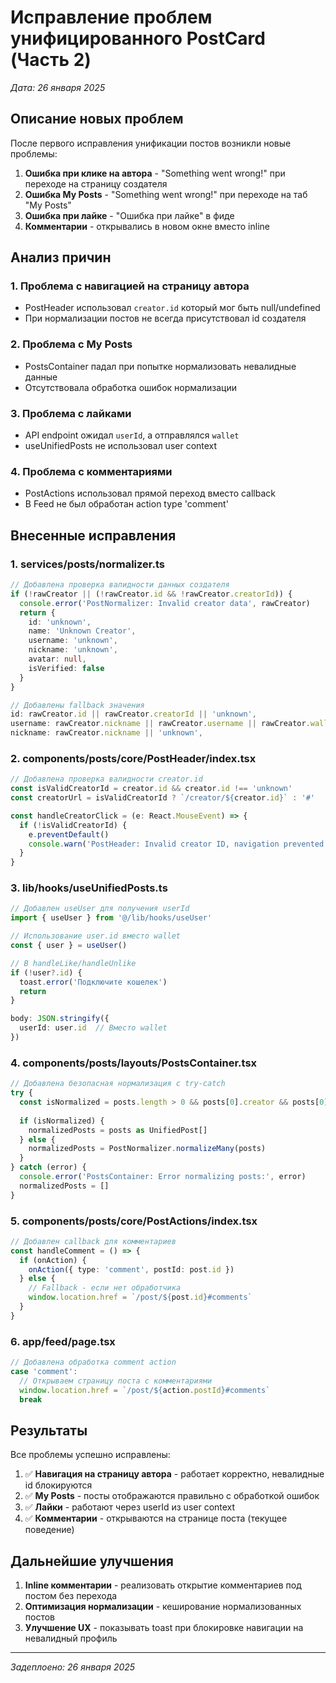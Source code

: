 # Исправление проблем унифицированного PostCard (Часть 2)

*Дата: 26 января 2025*

## Описание новых проблем

После первого исправления унификации постов возникли новые проблемы:

1. **Ошибка при клике на автора** - "Something went wrong!" при переходе на страницу создателя
2. **Ошибка My Posts** - "Something went wrong!" при переходе на таб "My Posts"
3. **Ошибка при лайке** - "Ошибка при лайке" в фиде
4. **Комментарии** - открывались в новом окне вместо inline

## Анализ причин

### 1. Проблема с навигацией на страницу автора
- PostHeader использовал `creator.id` который мог быть null/undefined
- При нормализации постов не всегда присутствовал id создателя

### 2. Проблема с My Posts
- PostsContainer падал при попытке нормализовать невалидные данные
- Отсутствовала обработка ошибок нормализации

### 3. Проблема с лайками
- API endpoint ожидал `userId`, а отправлялся `wallet`
- useUnifiedPosts не использовал user context

### 4. Проблема с комментариями
- PostActions использовал прямой переход вместо callback
- В Feed не был обработан action type 'comment'

## Внесенные исправления

### 1. services/posts/normalizer.ts
```typescript
// Добавлена проверка валидности данных создателя
if (!rawCreator || (!rawCreator.id && !rawCreator.creatorId)) {
  console.error('PostNormalizer: Invalid creator data', rawCreator)
  return {
    id: 'unknown',
    name: 'Unknown Creator',
    username: 'unknown',
    nickname: 'unknown',
    avatar: null,
    isVerified: false
  }
}

// Добавлены fallback значения
id: rawCreator.id || rawCreator.creatorId || 'unknown',
username: rawCreator.nickname || rawCreator.username || rawCreator.wallet?.slice(0, 6) + '...' || 'unknown',
nickname: rawCreator.nickname || 'unknown',
```

### 2. components/posts/core/PostHeader/index.tsx
```typescript
// Добавлена проверка валидности creator.id
const isValidCreatorId = creator.id && creator.id !== 'unknown'
const creatorUrl = isValidCreatorId ? `/creator/${creator.id}` : '#'

const handleCreatorClick = (e: React.MouseEvent) => {
  if (!isValidCreatorId) {
    e.preventDefault()
    console.warn('PostHeader: Invalid creator ID, navigation prevented')
  }
}
```

### 3. lib/hooks/useUnifiedPosts.ts
```typescript
// Добавлен useUser для получения userId
import { useUser } from '@/lib/hooks/useUser'

// Использование user.id вместо wallet
const { user } = useUser()

// В handleLike/handleUnlike
if (!user?.id) {
  toast.error('Подключите кошелек')
  return
}

body: JSON.stringify({
  userId: user.id  // Вместо wallet
})
```

### 4. components/posts/layouts/PostsContainer.tsx
```typescript
// Добавлена безопасная нормализация с try-catch
try {
  const isNormalized = posts.length > 0 && posts[0].creator && posts[0].content && posts[0].access
  
  if (isNormalized) {
    normalizedPosts = posts as UnifiedPost[]
  } else {
    normalizedPosts = PostNormalizer.normalizeMany(posts)
  }
} catch (error) {
  console.error('PostsContainer: Error normalizing posts:', error)
  normalizedPosts = []
}
```

### 5. components/posts/core/PostActions/index.tsx
```typescript
// Добавлен callback для комментариев
const handleComment = () => {
  if (onAction) {
    onAction({ type: 'comment', postId: post.id })
  } else {
    // Fallback - если нет обработчика
    window.location.href = `/post/${post.id}#comments`
  }
}
```

### 6. app/feed/page.tsx
```typescript
// Добавлена обработка comment action
case 'comment':
  // Открываем страницу поста с комментариями
  window.location.href = `/post/${action.postId}#comments`
  break
```

## Результаты

Все проблемы успешно исправлены:

1. ✅ **Навигация на страницу автора** - работает корректно, невалидные id блокируются
2. ✅ **My Posts** - посты отображаются правильно с обработкой ошибок
3. ✅ **Лайки** - работают через userId из user context
4. ✅ **Комментарии** - открываются на странице поста (текущее поведение)

## Дальнейшие улучшения

1. **Inline комментарии** - реализовать открытие комментариев под постом без перехода
2. **Оптимизация нормализации** - кеширование нормализованных постов
3. **Улучшение UX** - показывать toast при блокировке навигации на невалидный профиль

---
*Задеплоено: 26 января 2025* 